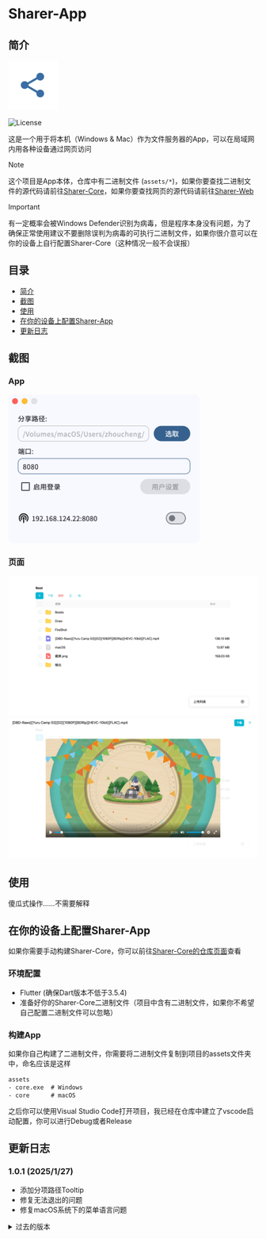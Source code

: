 # Sharer-App

## 简介

<img src="icon/icon.png" height=100/>

![License](https://img.shields.io/badge/License-MIT-dark_green)

这是一个用于将本机（Windows & Mac）作为文件服务器的App，可以在局域网内用各种设备通过网页访问

> [!NOTE]
> 这个项目是App本体，仓库中有二进制文件 (`assets/*`)，如果你要查找二进制文件的源代码请前往[Sharer-Core](https://github.com/Zhoucheng133/Sharer-Core)，如果你要查找网页的源代码请前往[Sharer-Web](https://github.com/Zhoucheng133/Sharer-Web)

> [!IMPORTANT]
> 有一定概率会被Windows Defender识别为病毒，但是程序本身没有问题，为了确保正常使用建议不要删除误判为病毒的可执行二进制文件，如果你很介意可以在你的设备上自行配置Sharer-Core（这种情况一般不会误报）

## 目录

- [简介](#简介)
- [截图](#截图)
- [使用](#使用)
- [在你的设备上配置Sharer-App](#在你的设备上配置sharer-app)
- [更新日志](#更新日志)

## 截图

### App

<img src="icon/demo.png" height=300/>

### 页面

<img src="https://raw.githubusercontent.com/Zhoucheng133/Sharer-Core/refs/heads/main/demo/demo0.png"/>

<img src="https://raw.githubusercontent.com/Zhoucheng133/Sharer-Core/refs/heads/main/demo/demo1.png"/>

## 使用

傻瓜式操作……不需要解释

## 在你的设备上配置Sharer-App

如果你需要手动构建Sharer-Core，你可以前往[Sharer-Core的仓库页面](https://github.com/Zhoucheng133/Sharer-Core)查看

### 环境配置

- Flutter (确保Dart版本不低于3.5.4)
- 准备好你的Sharer-Core二进制文件（项目中含有二进制文件，如果你不希望自己配置二进制文件可以忽略）

### 构建App

如果你自己构建了二进制文件，你需要将二进制文件复制到项目的assets文件夹中，命名应该是这样
```
assets
- core.exe  # Windows
- core      # macOS
```

之后你可以使用Visual Studio Code打开项目，我已经在仓库中建立了vscode启动配置，你可以进行Debug或者Release

## 更新日志

### 1.0.1 (2025/1/27)
- 添加分项路径Tooltip
- 修复无法退出的问题
- 修复macOS系统下的菜单语言问题

<details>
<summary>过去的版本</summary>

### 1.0.0 (2025/1/25)
- 第一个版本

</details>